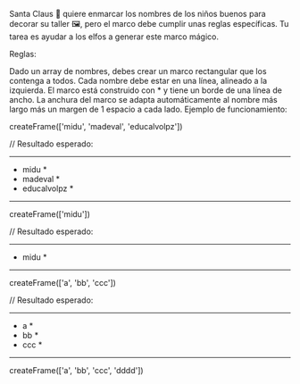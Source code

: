 Santa Claus 🎅 quiere enmarcar los nombres de los niños buenos para decorar su taller 🖼️, pero el marco debe cumplir unas reglas específicas. Tu tarea es ayudar a los elfos a generar este marco mágico.

Reglas:

Dado un array de nombres, debes crear un marco rectangular que los contenga a todos.
Cada nombre debe estar en una línea, alineado a la izquierda.
El marco está construido con \* y tiene un borde de una línea de ancho.
La anchura del marco se adapta automáticamente al nombre más largo más un margen de 1 espacio a cada lado.
Ejemplo de funcionamiento:

createFrame(['midu', 'madeval', 'educalvolpz'])

// Resultado esperado:

---

- midu \*
- madeval \*
- educalvolpz \*

---

createFrame(['midu'])

// Resultado esperado:

---

- midu \*

---

createFrame(['a', 'bb', 'ccc'])

// Resultado esperado:

---

- a \*
- bb \*
- ccc \*

---

createFrame(['a', 'bb', 'ccc', 'dddd'])
